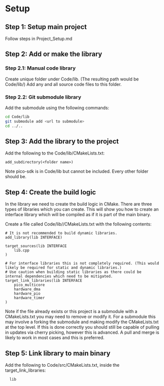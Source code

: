 # Setup
## Step 1: Setup main project
Follow steps in Project_Setup.md
## Step 2: Add or make the library
### Step 2.1: Manual code library
Create unique folder under Code/lib. (The resulting path would be Code/lib/<folder name>) Add any and all source code files to this folder.
### Step 2.2: Git submodule library
Add the submodule using the following commands:
``` bash
cd Code/lib
git submodule add <url to submodule>
cd ../..
```
## Step 3: Add the library to the project
Add the following to the Code/lib/CMakeLists.txt:
```
add_subdirectory(<folder name>)
```
Note pico-sdk is in Code/lib but cannot be included. Every other folder should be.
## Step 4: Create the build logic
In the library we need to create the build logic in CMake. There are three types of libraries which you can create. This will show you how to create an interface library which will be compiled as if it is part of the main binary.

Create a file called Code/lib/<folder name>/CMakeLists.txt with the following contents:
```
# It is not recommended to build dynamic libraries.
add_library(lib INTERFACE)

target_sources(lib INTERFACE
    lib.cpp
)

# For interface libraries this is not completely required. (This would likely be required for static and dynamic libraries.)
# Use caution when building static libraries as there could be internal dependencies which need to be mitigated.
target_link_libraries(lib INTERFACE
    pico_multicore
    hardware_dma
    hardware_pio
    hardware_timer
)
```
Note if the file already exists or this project is a submodule with a CMakeLists.txt you may need to remove or modify it. For a submodule this may involve a forking the submodule and making modify the CMakeLists.txt at the top level. If this is done correctly you should still be capable of pulling in updates via cherry picking, however this is advanced. A pull and merge is likely to work in most cases and this is preferred.
  
## Step 5: Link library to main binary
Add the following to Code/src/CMakeLists.txt, inside the target_link_libraries:
```
  lib
```
  
